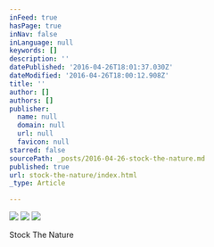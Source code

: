 ```yaml
---
inFeed: true
hasPage: true
inNav: false
inLanguage: null
keywords: []
description: ''
datePublished: '2016-04-26T18:01:37.030Z'
dateModified: '2016-04-26T18:00:12.908Z'
title: ''
author: []
authors: []
publisher:
  name: null
  domain: null
  url: null
  favicon: null
starred: false
sourcePath: _posts/2016-04-26-stock-the-nature.md
published: true
url: stock-the-nature/index.html
_type: Article

---
```

![](https://the-grid-user-content.s3-us-west-2.amazonaws.com/90a25b15-7317-4010-b210-b6060bb61842.jpg)
![](https://the-grid-user-content.s3-us-west-2.amazonaws.com/5c23e911-ddec-4f76-aa94-151dc9f81a6d.jpg)
![](https://the-grid-user-content.s3-us-west-2.amazonaws.com/22203299-a7c1-4b4e-843d-eef0770c5cb6.jpg)

  
  
  
  
Stock The Nature